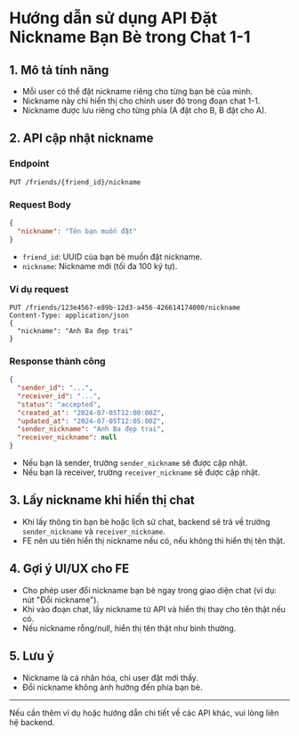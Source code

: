 # Hướng dẫn sử dụng API Đặt Nickname Bạn Bè trong Chat 1-1

## 1. Mô tả tính năng

- Mỗi user có thể đặt nickname riêng cho từng bạn bè của mình.
- Nickname này chỉ hiển thị cho chính user đó trong đoạn chat 1-1.
- Nickname được lưu riêng cho từng phía (A đặt cho B, B đặt cho A).

## 2. API cập nhật nickname

### Endpoint

```
PUT /friends/{friend_id}/nickname
```

### Request Body

```json
{
  "nickname": "Tên bạn muốn đặt"
}
```

- `friend_id`: UUID của bạn bè muốn đặt nickname.
- `nickname`: Nickname mới (tối đa 100 ký tự).

### Ví dụ request

```
PUT /friends/123e4567-e89b-12d3-a456-426614174000/nickname
Content-Type: application/json
{
  "nickname": "Anh Ba đẹp trai"
}
```

### Response thành công

```json
{
  "sender_id": "...",
  "receiver_id": "...",
  "status": "accepted",
  "created_at": "2024-07-05T12:00:00Z",
  "updated_at": "2024-07-05T12:05:00Z",
  "sender_nickname": "Anh Ba đẹp trai",
  "receiver_nickname": null
}
```

- Nếu bạn là sender, trường `sender_nickname` sẽ được cập nhật.
- Nếu bạn là receiver, trường `receiver_nickname` sẽ được cập nhật.

## 3. Lấy nickname khi hiển thị chat

- Khi lấy thông tin bạn bè hoặc lịch sử chat, backend sẽ trả về trường `sender_nickname` và `receiver_nickname`.
- FE nên ưu tiên hiển thị nickname nếu có, nếu không thì hiển thị tên thật.

## 4. Gợi ý UI/UX cho FE

- Cho phép user đổi nickname bạn bè ngay trong giao diện chat (ví dụ: nút "Đổi nickname").
- Khi vào đoạn chat, lấy nickname từ API và hiển thị thay cho tên thật nếu có.
- Nếu nickname rỗng/null, hiển thị tên thật như bình thường.

## 5. Lưu ý

- Nickname là cá nhân hóa, chỉ user đặt mới thấy.
- Đổi nickname không ảnh hưởng đến phía bạn bè.

---

Nếu cần thêm ví dụ hoặc hướng dẫn chi tiết về các API khác, vui lòng liên hệ backend.
